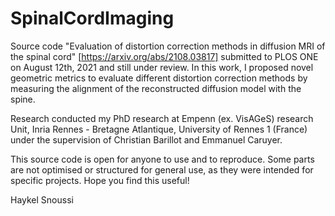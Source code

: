 # SpinalCordImaging

Source code "Evaluation of distortion correction methods in diffusion MRI of the spinal cord" [https://arxiv.org/abs/2108.03817] submitted to PLOS ONE on August 12th, 2021 and still under review. In this work, I proposed novel geometric metrics to evaluate different distortion correction methods
by measuring the alignment of the reconstructed diffusion model with the spine.


Research conducted my PhD research at Empenn (ex. VisAGeS) research Unit, Inria Rennes - Bretagne Atlantique, University of Rennes 1 (France) under the supervision of Christian Barillot and Emmanuel Caruyer.

This source code is open for anyone to use and to reproduce. Some parts are not optimised or structured for general use, as they were intended for specific projects. Hope you find this useful!

Haykel Snoussi
